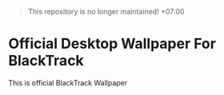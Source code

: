 > This repository is no longer maintained! +07:00

# Official Desktop Wallpaper For BlackTrack

This is official BlackTrack Wallpaper
